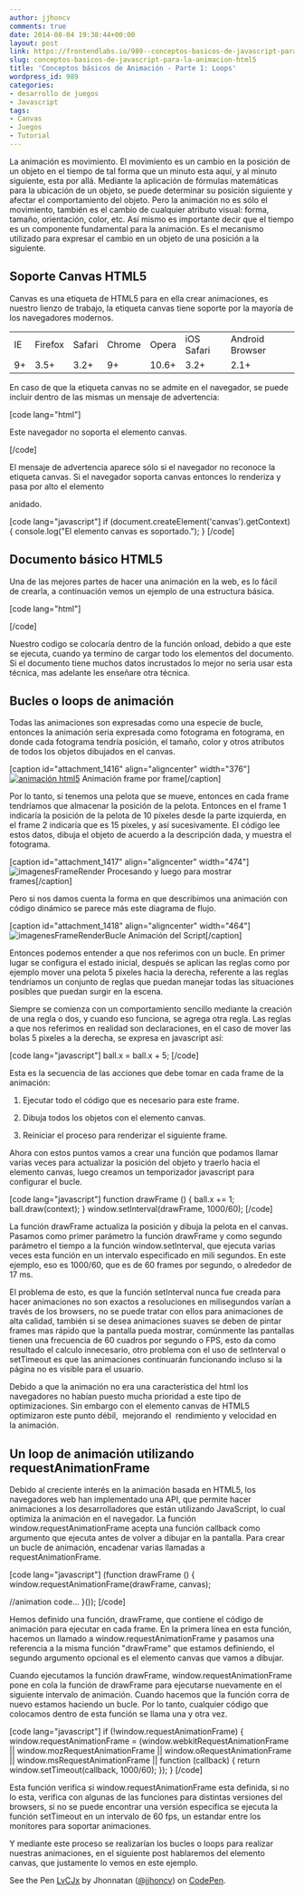 ```yaml
---
author: jjhoncv
comments: true
date: 2014-08-04 19:38:44+00:00
layout: post
link: https://frontendlabs.io/989--conceptos-basicos-de-javascript-para-la-animacion-html5
slug: conceptos-basicos-de-javascript-para-la-animacion-html5
title: 'Conceptos básicos de Animación - Parte 1: Loops'
wordpress_id: 989
categories:
- desarrollo de juegos
- Javascript
tags:
- Canvas
- Juegos
- Tutorial
---
```


La animación es movimiento. El movimiento es un cambio en la posición de un objeto en el tiempo de tal forma que un minuto esta aquí, y al minuto siguiente, esta por allá. Mediante la aplicación de fórmulas matemáticas para la ubicación de un objeto, se puede determinar su posición siguiente y afectar el comportamiento del objeto. Pero la animación no es sólo el movimiento, también es el cambio de cualquier atributo visual: forma, tamaño, orientación, color, etc. Así mismo es importante decir que el tiempo es un componente fundamental para la animación. Es el mecanismo utilizado para expresar el cambio en un objeto de una posición a la siguiente.


## Soporte Canvas HTML5


Canvas es una etiqueta de HTML5 para en ella crear animaciones, es nuestro lienzo de trabajo, la etiqueta canvas tiene soporte por la mayoría de los navegadores modernos.
<table width="100%" align="center" border="0" id="browsers" >
<tbody >
<tr >

<td >IE
</td>

<td >Firefox
</td>

<td >Safari
</td>

<td >Chrome
</td>

<td >Opera
</td>

<td >iOS Safari
</td>

<td >Android Browser
</td>
</tr>
<tr >

<td >9+
</td>

<td >3.5+
</td>

<td >3.2+
</td>

<td >9+
</td>

<td >10.6+
</td>

<td >3.2+
</td>

<td >2.1+
</td>
</tr>
</tbody>
</table>
En caso de que la etiqueta canvas no se admite en el navegador, se puede incluir dentro de las mismas un mensaje de advertencia:

[code lang="html"]
<canvas width="400" height="400">
<p>Este navegador no soporta el elemento canvas.</p>
</canvas>
[/code]

El mensaje de advertencia aparece sólo si el navegador no reconoce la etiqueta canvas. Si el navegador soporta canvas entonces lo renderiza y pasa por alto el elemento <p> anidado.

[code lang="javascript"]
if (document.createElement('canvas').getContext) {
 console.log("El elemento canvas es soportado.");
}
[/code]



## Documento básico HTML5


Una de las mejores partes de hacer una animación en la web, es lo fácil de crearla, a continuación vemos un ejemplo de una estructura básica.

[code lang="html"]
<!doctype html>

 <canvas id="canvas" width="400" height="400"></canvas><script>// <![CDATA[
 window.onload = function () {
 //Aquí va tu codigo...
 };

// ]]></script>[/code]

Nuestro codigo se colocaría dentro de la función onload, debido a que este se ejecuta, cuando ya termino de cargar todo los elementos del documento. Si el documento tiene muchos datos incrustados lo mejor no seria usar esta técnica, mas adelante les enseñare otra técnica.


## Bucles o loops de animación


Todas las animaciones son expresadas como una especie de bucle, entonces la animación seria expresada como fotograma en fotograma, en donde cada fotograma tendría posición, el tamaño, color y otros atributos de todos los objetos dibujados en el canvas.

[caption id="attachment_1416" align="aligncenter" width="376"][![animación html5](https://frontendlabs.io/wp-content/uploads/2014/07/imagenesFrame.png)](https://frontendlabs.io/wp-content/uploads/2014/07/imagenesFrame.png) Animación frame por frame[/caption]

Por lo tanto, si tenemos una pelota que se mueve, entonces en cada frame tendríamos que almacenar la posición de la pelota. Entonces en el frame 1 indicaría la posición de la pelota de 10 píxeles desde la parte izquierda, en el frame 2 indicaría que es 15 píxeles, y así sucesivamente. El código lee estos datos, dibuja el objeto de acuerdo a la descripción dada, y muestra el fotograma.

[caption id="attachment_1417" align="aligncenter" width="474"]![imagenesFrameRender](https://frontendlabs.io/wp-content/uploads/2014/07/imagenesFrameRender.png) Procesando y luego para mostrar frames[/caption]

Pero si nos damos cuenta la forma en que describimos una animación con código dinámico se parece más este diagrama de flujo.

[caption id="attachment_1418" align="aligncenter" width="464"]![imagenesFrameRenderBucle](https://frontendlabs.io/wp-content/uploads/2014/07/imagenesFrameRenderBucle.png) Animación del Script[/caption]

Entonces podemos entender a que nos referimos con un bucle. En primer lugar se configura el estado inicial, después se aplican las reglas como por ejemplo mover una pelota 5 pixeles hacia la derecha, referente a las reglas tendríamos un conjunto de reglas que puedan manejar todas las situaciones posibles que puedan surgir en la escena.

Siempre se comienza con un comportamiento sencillo mediante la creación de una regla o dos, y cuando eso funciona, se agrega otra regla. Las reglas a que nos referimos en realidad son declaraciones, en el caso de mover las bolas 5 pixeles a la derecha, se expresa en javascript así:

[code lang="javascript"]
ball.x = ball.x + 5;
[/code]

Esta es la secuencia de las acciones que debe tomar en cada frame de la animación:



	
  1. Ejecutar todo el código que es necesario para este frame.

	
  2. Dibuja todos los objetos con el elemento canvas.

	
  3. Reiniciar el proceso para renderizar el siguiente frame.


Ahora con estos puntos vamos a crear una función que podamos llamar varias veces para actualizar la posición del objeto y traerlo hacia el elemento canvas, luego creamos un temporizador javascript para configurar el bucle.

[code lang="javascript"]
function drawFrame () {
 ball.x += 1;
 ball.draw(context);
}
window.setInterval(drawFrame, 1000/60);
[/code]

La función drawFrame actualiza la posición y dibuja la pelota en el canvas. Pasamos como primer parámetro la función drawFrame y como segundo parámetro el tiempo a la función window.setInterval, que ejecuta varias veces esta función en un intervalo especificado en mili segundos. En este ejemplo, eso es 1000/60, que es de 60 frames por segundo, o alrededor de 17 ms.

El problema de esto, es que la función setInterval nunca fue creada para hacer animaciones no son exactos a resoluciones en milisegundos varían a través de los browsers, no se puede tratar con ellos para animaciones de alta calidad, también si se desea animaciones suaves se deben de pintar frames mas rápido que la pantalla pueda mostrar, comúnmente las pantallas tienen una frecuencia de 60 cuadros por segundo o FPS, esto da como resultado el calculo innecesario, otro problema con el uso de setInterval o setTimeout es que las animaciones continuarán funcionando incluso si la página no es visible para el usuario.

Debido a que la animación no era una característica del html los navegadores no habían puesto mucha prioridad a este tipo de optimizaciones. Sin embargo con el elemento canvas de HTML5 optimizaron este punto débil,  mejorando el  rendimiento y velocidad en la animación.


## Un loop de animación utilizando requestAnimationFrame


Debido al creciente interés en la animación basada en HTML5, los navegadores web han implementado una API, que permite hacer animaciones a los desarrolladores que están utilizando JavaScript, lo cual optimiza la animación en el navegador. La función window.requestAnimationFrame acepta una función callback como argumento que ejecuta antes de volver a dibujar en la pantalla. Para crear un bucle de animación, encadenar varias llamadas a requestAnimationFrame.

[code lang="javascript"]
(function drawFrame () {
 window.requestAnimationFrame(drawFrame, canvas); 

 //animation code...
}());
[/code]

Hemos definido una función, drawFrame, que contiene el código de animación para ejecutar en cada frame. En la primera línea en esta función, hacemos un llamado a window.requestAnimationFrame y pasamos una referencia a la misma función "drawFrame" que estamos definiendo, el segundo argumento opcional es el elemento canvas que vamos a dibujar.

Cuando ejecutamos la función drawFrame, window.requestAnimationFrame pone en cola la función de drawFrame para ejecutarse nuevamente en el siguiente intervalo de animación. Cuando hacemos que la función corra de nuevo estamos haciendo un bucle. Por lo tanto, cualquier código que colocamos dentro de esta función se llama una y otra vez.

[code lang="javascript"]
if (!window.requestAnimationFrame) {
window.requestAnimationFrame = (window.webkitRequestAnimationFrame ||
window.mozRequestAnimationFrame ||
window.oRequestAnimationFrame ||
window.msRequestAnimationFrame ||
  function (callback) {
    return window.setTimeout(callback, 1000/60);
  });
}
[/code]

Esta función verifica si window.requestAnimationFrame esta definida, si no lo esta, verifica con algunas de las funciones para distintas versiones del browsers, si no se puede encontrar una versión especifica se ejecuta la función setTimeout en un intervalo de 60 fps, un estandar entre los monitores para soportar animaciones.

Y mediante este proceso se realizarían los bucles o loops para realizar nuestras animaciones, en el siguiente post hablaremos del elemento canvas, que justamente lo vemos en este ejemplo.


See the Pen [LvCJx](http://codepen.io/jjhoncv/pen/LvCJx/) by Jhonnatan ([@jjhoncv](http://codepen.io/jjhoncv)) on [CodePen](http://codepen.io).



